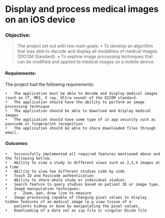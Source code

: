 # Display and process medical images on an iOS device

### Objective:
> The project set out with two main goals:
•	To develop an algorithm that was able to decode and display all modalities of medical images (DICOM Standard).
•	To explore image processing techniques that can be modified and applied to medical images on a mobile device.


#### Requirements:  

The project had the following requirements: 

    •	The application must be able to decode and display medical images (such as CT, MRI, X ray, Ultra sound) of the DICOM standard.
    •	The application should have the ability to perform an image processing technique 
    •	The application should be able to download and display medical images
    •	The application should have some type of in app security such as passcode or fingerprint recognition 
    •	The application should be able to share downloaded files through email.
    
    
#### Outcomes: 

    •	Successfully implemented all required features mentioned above and the following bellow.
    •	Ability to view a study in different views such as 2,3,4 images at a time
    •	Ability to view two different studies side by side
    •	Touch ID and Passcode authentication 
    •	Ability to share whole study or individual studies.
    •	Search feature to query studies based on patient ID or image type.
    •	Image manipulation techniques:
        o	Zoom, pan, draw line to measure 
    •	Image processing capable of changing pixel values to display hidden features of an medical image (e.g view tissue of a 
        patients kidney or bone by manipulating the pixel values.
    •	Downloading of a data set as zip file or singular Dicom file





